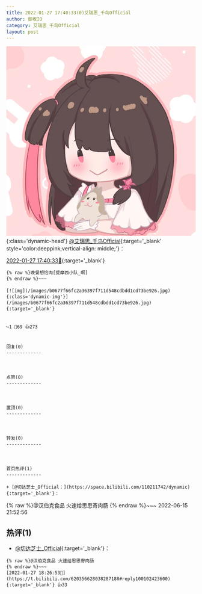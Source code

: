 ```yaml
---
title: 2022-01-27 17:40:33(0)艾瑞思_千鸟Official
author: 御坂IO
category: 艾瑞思_千鸟Official
layout: post
---
```


![img](/images/7e08840c56f251de28bdf766b647bd5fe9a5d50a.jpg){:class='dynamic-head'}
[@艾瑞思_千鸟Official](https://space.bilibili.com/1090010845/dynamic){:target='_blank' style='color:deeppink;vertical-align: middle;'}：

[2022-01-27 17:40:33🔗](https://t.bilibili.com/620356628038287188){:target='_blank'}

~~~
{% raw %}晚餐想恰肉[提摩西小队_啊]
{% endraw %}~~~

[![img](/images/b0677f66fc2a36397f711d548cdbdd1cd73be926.jpg){:class='dynamic-img'}](/images/b0677f66fc2a36397f711d548cdbdd1cd73be926.jpg){:target='_blank'}


↪️1 💬69 👍273


回复(0)
-------------



点赞(0)
-------------



置顶(0)
-------------



转发(0)
-------------



首页热评(1)
-------------

+ [@切达芝士_Official：](https://space.bilibili.com/110211742/dynamic){:target='_blank'}：
~~~
{% raw %}@汉伯克食品 火速给思思寄肉肠
{% endraw %}~~~
2022-06-15 21:52:56


热评(1)
-------------

+ [@切达芝士_Official](https://space.bilibili.com/110211742/dynamic){:target='_blank'}：
~~~
{% raw %}@汉伯克食品 火速给思思寄肉肠
{% endraw %}~~~
[2022-01-27 18:26:53🔗](https://t.bilibili.com/620356628038287188#reply100102423600){:target='_blank'} 👍33


